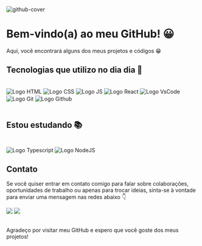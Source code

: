 

![github-cover](https://i.postimg.cc/YC4jyRrQ/Black-Minimal-Motivation-Quote-Linked-In-Banner.png)

<h1>Bem-vindo(a) ao meu GitHub! 😀</h2>
Aqui, você encontrará alguns dos meus projetos e códigos 😁<p>
 
<h2> Tecnologias que utilizo no dia dia 📌</h2>
<div style="display: inline_block"><br>
  <img align="center" alt="Logo HTML" src="https://img.shields.io/badge/HTML5-E34F26?style=for-the-badge&logo=html5&logoColor=white">
  <img align="center" alt="Logo CSS" src="https://img.shields.io/badge/CSS3-1572B6?style=for-the-badge&logo=css3&logoColor=white">
  <img align="center" alt="Logo JS" src="https://img.shields.io/badge/JavaScript-F7DF1E?style=for-the-badge&logo=javascript&logoColor=black">
  <img align="center" alt="Logo React" src="https://img.shields.io/badge/React-20232A?style=for-the-badge&logo=react&logoColor=61DAFB">
  <img align="center" alt="Logo VsCode" src="https://img.shields.io/badge/Visual_Studio_Code-0078D4?style=for-the-badge&logo=visual%20studio%20code&logoColor=white">
  <img align="center" alt="Logo Git" src="https://img.shields.io/badge/GIT-E44C30?style=for-the-badge&logo=git&logoColor=white">
  <img align="center" alt="Logo Github" src="https://img.shields.io/badge/GitHub-100000?style=for-the-badge&logo=github&logoColor=whitee">
 
  </div>
 
 <br>
  <h2>Estou estudando 📚</h2>
  <div style="display: inline_block"><br>
   <img align="center" alt="Logo Typescript" src="https://img.shields.io/badge/TypeScript-007ACC?style=for-the-badge&logo=typescript&logoColor=white"> 
   <img align="center" alt="Logo NodeJS" src="https://img.shields.io/badge/Node.js-43853D?style=for-the-badge&logo=node.js&logoColor=white"> 
  </div>
<h2>Contato</h2>
<p>Se você quiser entrar em contato comigo para falar sobre colaborações, oportunidades de trabalho ou apenas para trocar ideias, sinta-se à vontade para enviar uma mensagem nas redes abaixo 👇</p>
   
   <div> 
     <a href="https://www.linkedin.com/in/gabriel-galdino1/" target="_blank"><img src="https://img.shields.io/badge/LinkedIn-0077B5?style=for-the-badge&logo=linkedin&logoColor=white" target="_blank"></a> 
  <a href = "mailto:matosgabriel017@gmail.com"><img src="https://img.shields.io/badge/Gmail-D14836?style=for-the-badge&logo=gmail&logoColor=white" target="_blank"></a>
</div>
<br>
<p>
 Agradeço por visitar meu GitHub e espero que você goste dos meus projetos!</p>
